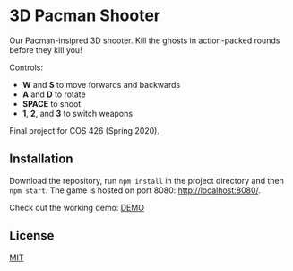 # 3D Pacman Shooter

Our Pacman-insipred 3D shooter. Kill the ghosts in action-packed rounds before
they kill you!

Controls:
* **W** and **S** to move forwards and backwards
* **A** and **D** to rotate
* **SPACE** to shoot
* **1**, **2**, and **3** to switch weapons

Final project for COS 426 (Spring 2020).

## Installation
Download the repository, run `npm install` in the project directory and then `npm start`.
The game is hosted on port 8080: [http://localhost:8080/](http://localhost:8080/).

Check out the working demo: [DEMO](http://https://michaelf49.github.io/Pacman3D/)

## License
[MIT](./LICENSE)